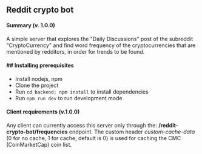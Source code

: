 ## Reddit crypto bot

#### Summary (v. 1.0.0)
A simple server that explores the "Daily Discussions" post of the subreddit "CryptoCurrency" and find word frequency of the cryptocurrencies that are mentioned by redditors, in order for trends to be found.

#### ## Installing prerequisites
- Install nodejs, npm
- Clone the project
- Run `cd backend; npm install` to install dependencies
- Run `npm run dev` to run development mode

#### Client requirements (v.1.0.0)
Any client can currently access this server only through the: **/reddit-crypto-bot/frequencies** endpoint. The custom header *custom-cache-data* (0 for no cache, 1 for cache, default is 0) is used for caching the CMC (CoinMarketCap) coin list.
